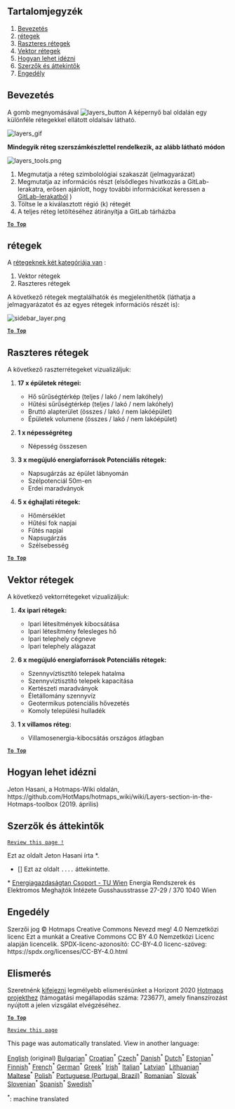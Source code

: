 <h2> Tartalomjegyzék </h2><ol><li> <a href="#Introduction">Bevezetés</a> </li><li> <a href="#Layers">rétegek</a> </li><li> <a href="#Raster-Layers">Raszteres rétegek</a> </li><li> <a href="#Vector-Layers">Vektor rétegek</a> </li><li> <a href="#How-to-cite">Hogyan lehet idézni</a> </li><li> <a href="#Authors-and-reviewers">Szerzők és áttekintők</a> </li><li> <a href="#License">Engedély</a> </li></ol><h2> Bevezetés </h2><p> A gomb megnyomásával <img alt="layers_button" src="https://github.com/HotMaps/hotmaps_wiki/blob/master/Images/general_tool_functionalities_and_structure/layers_button.PNG"/> A képernyő bal oldalán egy különféle rétegekkel ellátott oldalsáv látható. </p><p><img alt="layers_gif" src="https://github.com/HotMaps/hotmaps_wiki/blob/master/Images/general_tool_functionalities_and_structure/layers.gif"/></p><p> <strong>Mindegyik réteg szerszámkészlettel rendelkezik, az alább látható módon</strong> </p><p><img alt="layers_tools.png" src="https://github.com/HotMaps/hotmaps_wiki/blob/master/Images/general_tool_functionalities_and_structure/layers_tools.png"/></p><ol><li> Megmutatja a réteg szimbolológiai szakaszát (jelmagyarázat) </li><li> Megmutatja az információs részt (elsődleges hivatkozás a GitLab-lerakatra, erősen ajánlott, hogy további információkat keressen a <a href="https://gitlab.com/hotmaps">GitLab-lerakatból</a> ) </li><li> Töltse le a kiválasztott régió (k) rétegét </li><li> A teljes réteg letöltéséhez átirányítja a GitLab tárházba </li></ol><p><ins> <code><strong><a href="#table-of-contents">To Top</a></strong></code> </ins> </p><h2> rétegek </h2><p> A <a href="https://www.gislounge.com/geodatabases-explored-vector-and-raster-data">rétegeknek két kategóriája van</a> : </p><ol><li> Vektor rétegek </li><li> Raszteres rétegek </li></ol><p> A következő rétegek megtalálhatók és megjeleníthetők (láthatja a jelmagyarázatot és az egyes rétegek információs részét is): </p><p><img alt="sidebar_layer.png" src="https://github.com/HotMaps/hotmaps_wiki/blob/master/Images/general_tool_functionalities_and_structure/all_layers.png"/></p><p><ins> <code><strong><a href="#table-of-contents">To Top</a></strong></code> </ins> </p><h2> Raszteres rétegek </h2><p> A következő raszterrétegeket vizualizáljuk: </p><ol><li><p> <strong>17 x épületek rétegei:</strong> </p><ul><li> Hő sűrűségtérkép (teljes / lakó / nem lakóhely) </li><li> Hűtési sűrűségtérkép (teljes / lakó / nem lakóhely) </li><li> Bruttó alapterület (összes / lakó / nem lakóépület) </li><li> Épületek volumene (összes / lakó / nem lakóépület) </li></ul></li><li><p> <strong>1 x népességréteg</strong> </p><ul><li> Népesség összesen </li></ul></li><li><p> <strong>3 x megújuló energiaforrások Potenciális rétegek:</strong> </p><ul><li> Napsugárzás az épület lábnyomán </li><li> Szélpotenciál 50m-en </li><li> Erdei maradványok </li></ul></li><li><p> <strong>5 x éghajlati rétegek:</strong> </p><ul><li> Hőmérséklet </li><li> Hűtési fok napjai </li><li> Fűtés napjai </li><li> Napsugárzás </li><li> Szélsebesség </li></ul></li></ol><p><ins> <code><strong><a href="#table-of-contents">To Top</a></strong></code> </ins> </p><h2> Vektor rétegek </h2><p> A következő vektorrétegeket vizualizáljuk: </p><ol><li><p> <strong>4x ipari rétegek:</strong> </p><ul><li> Ipari létesítmények kibocsátása </li><li> Ipari létesítmény felesleges hő </li><li> Ipari telephely cégneve </li><li> Ipari telephely alágazat </li></ul></li><li><p> <strong>6 x megújuló energiaforrások Potenciális rétegek:</strong> </p><ul><li> Szennyvíztisztító telepek hatalma </li><li> Szennyvíztisztító telepek kapacitása </li><li> Kertészeti maradványok </li><li> Életállomány szennyvíz </li><li> Geotermikus potenciális hővezetés </li><li> Komoly települési hulladék </li></ul></li><li><p> <strong>1 x villamos réteg:</strong> </p><ul><li> Villamosenergia-kibocsátás országos átlagban </li></ul></li></ol><p><ins> <code><strong><a href="#table-of-contents">To Top</a></strong></code> </ins> </p><h2> Hogyan lehet idézni </h2><p> Jeton Hasani, a Hotmaps-Wiki oldalán, https://github.com/HotMaps/hotmaps_wiki/wiki/Layers-section-in-the-Hotmaps-toolbox (2019. április) </p><h2> Szerzők és áttekintők </h2><p> <code><a href="https://github.com/HotMaps/hotmaps_wiki/wiki/Layer-Section/_edit">Review this page !</a></code> </p> <p> Ezt az oldalt Jeton Hasani írta *. </p><ul><li> [] Ezt az oldalt <code>....</code> áttekintette. </li></ul><p> * <a href="https://eeg.tuwien.ac.at/">Energiagazdaságtan Csoport - TU Wien</a> Energia Rendszerek és Elektromos Meghajtók Intézete Gusshausstrasse 27-29 / 370 1040 Wien </p><h2> Engedély </h2><p> Szerzői jog © Hotmaps Creative Commons Nevezd meg! 4.0 Nemzetközi licenc Ezt a munkát a Creative Commons CC BY 4.0 Nemzetközi Licenc alapján licencelik. SPDX-licenc-azonosító: CC-BY-4.0 licenc-szöveg: https://spdx.org/licenses/CC-BY-4.0.html </p><h2> Elismerés </h2><p> Szeretnénk <a href="https://www.hotmaps-project.eu">kifejezni</a> legmélyebb elismerésünket a Horizont 2020 <a href="https://www.hotmaps-project.eu">Hotmaps projekthez</a> (támogatási megállapodás száma: 723677), amely finanszírozást nyújtott a jelen vizsgálat elvégzéséhez. </p><p><ins> <code><strong><a href="#table-of-contents">To Top</a></strong></code> </ins> </p><p> <code><a href="https://github.com/HotMaps/hotmaps_wiki/wiki/Layer-Section/_edit">Review this page</a></code> </p>

This page was automatically translated. View in another language:

[English](en-Layers-section-in-the-Hotmaps-toolbox) (original) [Bulgarian](bg-Layers-section-in-the-Hotmaps-toolbox)<sup>\*</sup> [Croatian](hr-Layers-section-in-the-Hotmaps-toolbox)<sup>\*</sup> [Czech](cs-Layers-section-in-the-Hotmaps-toolbox)<sup>\*</sup> [Danish](da-Layers-section-in-the-Hotmaps-toolbox)<sup>\*</sup> [Dutch](nl-Layers-section-in-the-Hotmaps-toolbox)<sup>\*</sup> [Estonian](et-Layers-section-in-the-Hotmaps-toolbox)<sup>\*</sup> [Finnish](fi-Layers-section-in-the-Hotmaps-toolbox)<sup>\*</sup> [French](fr-Layers-section-in-the-Hotmaps-toolbox)<sup>\*</sup> [German](de-Layers-section-in-the-Hotmaps-toolbox)<sup>\*</sup> [Greek](el-Layers-section-in-the-Hotmaps-toolbox)<sup>\*</sup>  [Irish](ga-Layers-section-in-the-Hotmaps-toolbox)<sup>\*</sup> [Italian](it-Layers-section-in-the-Hotmaps-toolbox)<sup>\*</sup> [Latvian](lv-Layers-section-in-the-Hotmaps-toolbox)<sup>\*</sup> [Lithuanian](lt-Layers-section-in-the-Hotmaps-toolbox)<sup>\*</sup> [Maltese](mt-Layers-section-in-the-Hotmaps-toolbox)<sup>\*</sup> [Polish](pl-Layers-section-in-the-Hotmaps-toolbox)<sup>\*</sup> [Portuguese (Portugal, Brazil)](pt-Layers-section-in-the-Hotmaps-toolbox)<sup>\*</sup> [Romanian](ro-Layers-section-in-the-Hotmaps-toolbox)<sup>\*</sup> [Slovak](sk-Layers-section-in-the-Hotmaps-toolbox)<sup>\*</sup> [Slovenian](sl-Layers-section-in-the-Hotmaps-toolbox)<sup>\*</sup> [Spanish](es-Layers-section-in-the-Hotmaps-toolbox)<sup>\*</sup> [Swedish](sv-Layers-section-in-the-Hotmaps-toolbox)<sup>\*</sup> 

<sup>\*</sup>: machine translated
